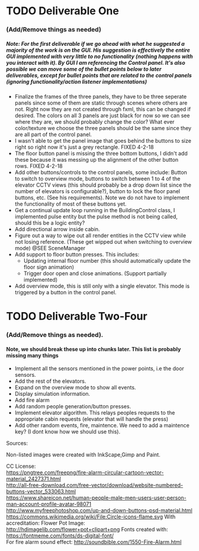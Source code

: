 # TODO Deliverable One 
### (Add/Remove things as needed)
##### Note: For the first deliverable if we go ahead with what he suggested a majority of the work is on the GUI. His suggestion is effectively the entire GUI implemented with very little to no functionality (nothing happens with you interact with it). By GUI I am referencing the Control panel. It's also possible we can move some of the bullet points below to later deliverables, except for bullet points that are related to the control panels (ignoring functionality/action listener implementations)

* Finalize the frames of the three panels, they have to be three seperate panels since some of them are static through scenes where others are not. Right now they are not created through fxml, this can be changed if desired. The colors on all 3 panels are just black for now
so we can see where they are, we should probably change the color? What ever color/texture we choose the three panels should be the same since they are all part of the control panel. 
* I wasn't able to get the panel image that goes behind the buttons to size right so right now it's just a grey rectangle. FIXED 4-2-18
* The floor button panel is missing the three bottom buttons, I didn't add these because it was messing up the alignment of the other button rows. FIXED 4-2-18
* Add other buttons/controls to the control panels, some include: Button to switch to overview mode, buttons to switch between 
1 to 4 of the elevator CCTV views (this should probably be a drop down list since the number of elevators is configurable?), button to lock the floor panel buttons, etc. (See his requirements). Note we do not have to implement the functionality of most of these buttons yet.
* Get a continual update loop running in the BuildingControl class, I implemented pulse entity but the pulse method is not being called, should this be a logic entity?
* Add directional arrow inside cabin. 
* Figure out a way to wipe out all render entities in the CCTV view while not losing reference. (These get wipped out when switching to overview mode) @SEE SceneManager
* Add support to floor button presses. This includes:
  * Updating internal floor number (this should automatically update the floor sign animation)
  * Trigger door open and close animations. (Support partially implemented)
* Add overview mode, this is still only with a single elevator. This mode is triggered by a button in the control panel.

# TODO Deliverable Two-Four 
### (Add/Remove things as needed). 
#### Note, we should break these up into chunks later. This list is probably missing many things
* Implement all the sensors mentioned in the power points, i.e the door sensors. 
* Add the rest of the elevators.
* Expand on the overview mode to show all events.
* Display simulation information.
* Add fire alarm
* Add random people generation/button presses.
* Implement elevator algorithm. This relays peoples requests to the appropriate cabin requests (elevator that will handle the press)
* Add other random events, fire, maintence. We need to add a maintence key? (I dont know how we should use this).


Sources: 

Non-listed images were created with InkScape,Gimp and Paint. 

CC License:  
https://pngtree.com/freepng/fire-alarm-circular-cartoon-vector-material_2427371.html  
http://all-free-download.com/free-vector/download/website-numbered-buttons-vector_533063.html  
https://www.shareicon.net/human-people-male-men-users-user-person-man-account-profile-avatar-98071  
http://www.myfreephotoshop.com/up-and-down-buttons-psd-material.html  
https://commons.wikimedia.org/wiki/File:Circle-icons-flame.svg 
With accreditation: 
Flower Pot Image: 
http://hdimagelib.com/flower+pot+clipart+png
Fonts created with:  
https://fontmeme.com/fonts/ds-digital-font/  
For fire alarm sound effect:
http://soundbible.com/1550-Fire-Alarm.html
